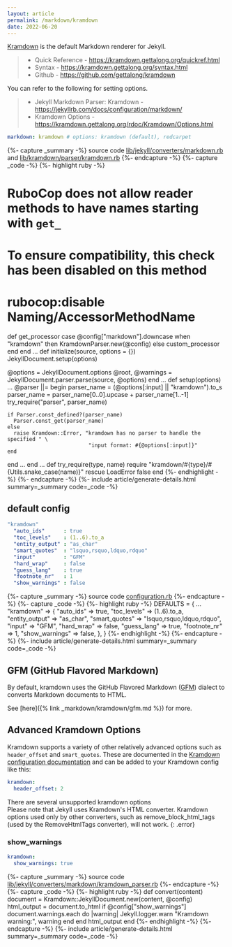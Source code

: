 ```yaml
---
layout: article
permalink: /markdown/kramdown
date: 2022-06-20
---
```


[kramdown-github]: https://github.com/gettalong/kramdown
[jekyll-github]: https://github.com/jekyll/jekyll

[Kramdown](https://kramdown.gettalong.org/index.html) is the default Markdown renderer for Jekyll.

> + Quick Reference - <https://kramdown.gettalong.org/quickref.html>
> + Syntax - <https://kramdown.gettalong.org/syntax.html>
> + Github - <https://github.com/gettalong/kramdown>

You can refer to the following for setting options.

> + Jekyll Markdown Parser: Kramdown - <https://jekyllrb.com/docs/configuration/markdown/>
> + Kramdown Options - <https://kramdown.gettalong.org/rdoc/Kramdown/Options.html>

```yml
markdown: kramdown # options: kramdown (default), redcarpet
```

{%- capture _summary -%}
source code <a href='https://github.com/jekyll/jekyll/blob/master/lib/jekyll/converters/markdown.rb'>lib/jekyll/converters/markdown.rb</a> and <a href='https://github.com/gettalong/kramdown/blob/master/lib/kramdown/parser/kramdown.rb'>lib/kramdown/parser/kramdown.rb</a>
{%- endcapture -%}
{%- capture _code -%}
{%- highlight ruby -%}
# RuboCop does not allow reader methods to have names starting with `get_`
# To ensure compatibility, this check has been disabled on this method
#
# rubocop:disable Naming/AccessorMethodName
def get_processor
  case @config["markdown"].downcase
  when "kramdown" then KramdownParser.new(@config)
  else
    custom_processor
  end
end
...
def initialize(source, options = {})
  JekyllDocument.setup(options)

  @options = JekyllDocument.options
  @root, @warnings = JekyllDocument.parser.parse(source, @options)
end
...
def setup(options)
  ...
  @parser  ||= begin
    parser_name = (@options[:input] || "kramdown").to_s
    parser_name = parser_name[0..0].upcase + parser_name[1..-1]
    try_require("parser", parser_name)

    if Parser.const_defined?(parser_name)
      Parser.const_get(parser_name)
    else
      raise Kramdown::Error, "kramdown has no parser to handle the specified " \
                              "input format: #{@options[:input]}"
    end
  end
  ...
end
...
def try_require(type, name)
  require "kramdown/#{type}/#{Utils.snake_case(name)}"
rescue LoadError
  false
end
{%- endhighlight -%}
{%- endcapture -%}
{%- include article/generate-details.html summary=_summary code=_code -%}

## default config

```yml
"kramdown"
  "auto_ids"      : true
  "toc_levels"    : (1..6).to_a
  "entity_output" : "as_char"
  "smart_quotes"  : "lsquo,rsquo,ldquo,rdquo"
  "input"         : "GFM"
  "hard_wrap"     : false
  "guess_lang"    : true
  "footnote_nr"   : 1
  "show_warnings" : false
```

{%- capture _summary -%}
source code <a href='https://github.com/jekyll/jekyll/blob/master/lib/jekyll/configuration.rb'>configuration.rb</a>
{%- endcapture -%}
{%- capture _code -%}
{%- highlight ruby -%}
DEFAULTS = {
  ...
  "kramdown"            => {
    "auto_ids"      => true,
    "toc_levels"    => (1..6).to_a,
    "entity_output" => "as_char",
    "smart_quotes"  => "lsquo,rsquo,ldquo,rdquo",
    "input"         => "GFM",
    "hard_wrap"     => false,
    "guess_lang"    => true,
    "footnote_nr"   => 1,
    "show_warnings" => false,
  },
}
{%- endhighlight -%}
{%- endcapture -%}
{%- include article/generate-details.html summary=_summary code=_code -%}

## GFM (GitHub Flavored Markdown)

By default, kramdown uses the GitHub Flavored Markdown ([GFM](https://github.com/kramdown/parser-gfm)) dialect to converts Markdown documents to HTML.

See [here]({% link _markdown/kramdown/gfm.md %}) for more.

## Advanced Kramdown Options

Kramdown supports a variety of other relatively advanced options such as `header_offset` and `smart_quotes`. These are documented in the [Kramdown configuration documentation](https://kramdown.gettalong.org/options.html) and can be added to your Kramdown config like this:

```yml
kramdown:
  header_offset: 2
```

There are several unsupported kramdown options\
Please note that Jekyll uses Kramdown's HTML converter. Kramdown options used only by other converters, such as remove_block_html_tags (used by the RemoveHtmlTags converter), will not work.
{: .error}

### show_warnings

```yml
kramdown:
  show_warnings: true
```

{%- capture _summary -%}
source code <a href='https://github.com/jekyll/jekyll/blob/master/lib/jekyll/converters/markdown/kramdown_parser.rb'>lib/jekyll/converters/markdown/kramdown_parser.rb</a>
{%- endcapture -%}
{%- capture _code -%}
{%- highlight ruby -%}
def convert(content)
  document = Kramdown::JekyllDocument.new(content, @config)
  html_output = document.to_html
  if @config["show_warnings"]
    document.warnings.each do |warning|
      Jekyll.logger.warn "Kramdown warning:", warning
    end
  end
  html_output
end
{%- endhighlight -%}
{%- endcapture -%}
{%- include article/generate-details.html summary=_summary code=_code -%}
